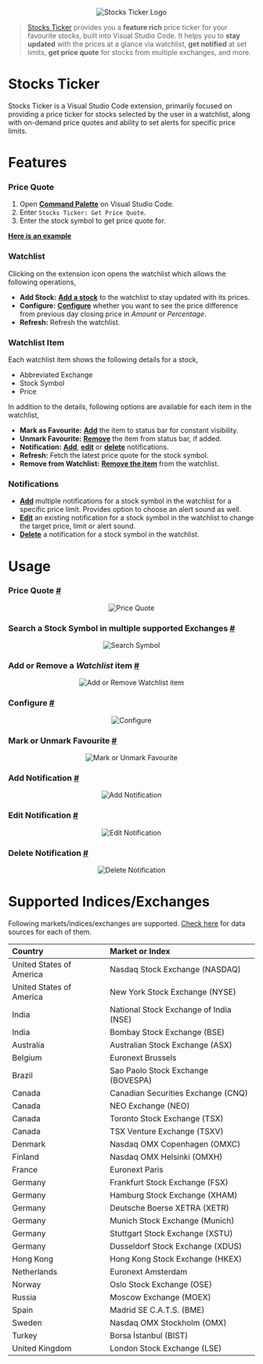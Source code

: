 <p align="center">
  <img src="https://raw.githubusercontent.com/piyush-bhatt/vscode-stocks-ticker/main/media/icon/icon_logo.png" alt="Stocks Ticker Logo" /></a>
</p>

> [Stocks Ticker](https://marketplace.visualstudio.com/items?itemName=piyush-bhatt.stocks-ticker) provides you a **feature rich** price ticker for your favourite stocks, built into Visual Studio Code. It helps you to **stay updated** with the prices at a glance via watchlist, **get notified** at set limits, **get price quote** for stocks from multiple exchanges, and more.

# Stocks Ticker

Stocks Ticker is a Visual Studio Code extension, primarily focused on providing a price ticker for stocks selected by the user in a watchlist, along with on-demand price quotes and ability to set alerts for specific price limits.

# Features

### Price Quote

1. Open [**Command Palette**](https://code.visualstudio.com/docs/getstarted/userinterface#_command-palette) on Visual Studio Code.
2. Enter `Stocks Ticker: Get Price Quote`.
3. Enter the stock symbol to get price quote for.

[**Here is an example**](#price-quote- 'Jump to Price Quote')

### Watchlist

Clicking on the extension icon opens the watchlist which allows the following operations,

- **Add Stock:** [**Add a stock**](#add-remove-item- 'Jump to Add or Remove Watchlist item') to the watchlist to stay updated with its prices.
- **Configure:** [**Configure**](#configure- 'Jump to Configure') whether you want to see the price difference from previous day closing price in _Amount_ or _Percentage_.
- **Refresh:** Refresh the watchlist.

### Watchlist Item

Each watchlist item shows the following details for a stock,

- Abbreviated Exchange
- Stock Symbol
- Price

In addition to the details, following options are available for each item in the watchlist,

- **Mark as Favourite:** [**Add**](#mark-unmark-favourite- 'Jump to Mark or Unmark Favourite') the item to status bar for constant visibility.
- **Unmark Favourite:** [**Remove**](#mark-unmark-favourite- 'Jump to Mark or Unmark Favourite') the item from status bar, if added.
- **Notification:** [**Add**](#add-notification- 'Jump to Add Notification'), [**edit**](#edit-notification- 'Jump to Edit Notification') or [**delete**](#delete-notification- 'Jump to Delete Notification') notifications.
- **Refresh:** Fetch the latest price quote for the stock symbol.
- **Remove from Watchlist:** [**Remove the item**](#add-remove-item- 'Jump to Add or Remove Watchlist item') from the watchlist.

### Notifications

- [**Add**](#add-notification- 'Jump to Add Notification') multiple notifications for a stock symbol in the watchlist for a specific price limit. Provides option to choose an alert sound as well.
- [**Edit**](#edit-notification- 'Jump to Edit Notification') an existing notification for a stock symbol in the watchlist to change the target price, limit or alert sound.
- [**Delete**](#delete-notification- 'Jump to Delete Notification') a notification for a stock symbol in the watchlist.

# Usage

### Price Quote [#](#price-quote- 'Price Quote')

<p align="center">
  <img src="https://raw.githubusercontent.com/piyush-bhatt/vscode-stocks-ticker/main/media/readme/Price_Quote.gif" alt="Price Quote" />
</p>

### Search a Stock Symbol in multiple supported Exchanges [#](#search-symbol- 'Search Symbol')

<p align="center">
  <img src="https://raw.githubusercontent.com/piyush-bhatt/vscode-stocks-ticker/main/media/readme/Search_Symbol.gif" alt="Search Symbol" />
</p>

### Add or Remove a _Watchlist_ item [#](#add-remove-item- 'Add or Remove Watchlist item')

<p align="center">
  <img src="https://raw.githubusercontent.com/piyush-bhatt/vscode-stocks-ticker/main/media/readme/Add_Remove_Stock.gif" alt="Add or Remove Watchlist item" />
</p>

### Configure [#](#configure- 'Configure')

<p align="center">
  <img src="https://raw.githubusercontent.com/piyush-bhatt/vscode-stocks-ticker/main/media/readme/Amount_Percentage_Change.gif" alt="Configure" />
</p>

### Mark or Unmark Favourite [#](#mark-unmark-favourite- 'Mark or Unmark Favourite')

<p align="center">
  <img src="https://raw.githubusercontent.com/piyush-bhatt/vscode-stocks-ticker/main/media/readme/Mark_Unmark_Favourite.gif" alt="Mark or Unmark Favourite" />
</p>

### Add Notification [#](#add-notification- 'Add Notification')

<p align="center">
  <img src="https://raw.githubusercontent.com/piyush-bhatt/vscode-stocks-ticker/main/media/readme/Add_Notification.gif" alt="Add Notification" />
</p>

### Edit Notification [#](#edit-notification- 'Edit Notification')

<p align="center">
  <img src="https://raw.githubusercontent.com/piyush-bhatt/vscode-stocks-ticker/main/media/readme/Edit_Notification.gif" alt="Edit Notification" />
</p>

### Delete Notification [#](#delete-notification- 'Delete Notification')

<p align="center">
  <img src="https://raw.githubusercontent.com/piyush-bhatt/vscode-stocks-ticker/main/media/readme/Delete_Notification.gif" alt="Delete Notification" />
</p>

# Supported Indices/Exchanges

Following markets/indices/exchanges are supported. [Check here](https://help.yahoo.com/kb/SLN2310.html) for data sources for each of them. 

| Country                  | Market or Index                        |
| :----------------------- | :------------------------------------- |
| United States of America | Nasdaq Stock Exchange (NASDAQ)         |
| United States of America | New York Stock Exchange (NYSE)         |
| India                    | National Stock Exchange of India (NSE) |
| India                    | Bombay Stock Exchange (BSE)            |
| Australia                | Australian Stock Exchange (ASX)        |
| Belgium                  | Euronext Brussels                      |
| Brazil                   | Sao Paolo Stock Exchange (BOVESPA)     |
| Canada                   | Canadian Securities Exchange (CNQ)     |
| Canada                   | NEO Exchange (NEO)                     |
| Canada                   | Toronto Stock Exchange (TSX)           |
| Canada                   | TSX Venture Exchange (TSXV)            |
| Denmark                  | Nasdaq OMX Copenhagen (OMXC)           |
| Finland                  | Nasdaq OMX Helsinki (OMXH)             |
| France                   | Euronext Paris                         |
| Germany                  | Frankfurt Stock Exchange (FSX)         |
| Germany                  | Hamburg Stock Exchange (XHAM)          |
| Germany                  | Deutsche Boerse XETRA (XETR)           |
| Germany                  | Munich Stock Exchange (Munich)         |
| Germany                  | Stuttgart Stock Exchange (XSTU)        |
| Germany                  | Dusseldorf Stock Exchange (XDUS)       |
| Hong Kong                | Hong Kong Stock Exchange (HKEX)        |
| Netherlands              | Euronext Amsterdam                     |
| Norway                   | Oslo Stock Exchange (OSE)              |
| Russia                   | Moscow Exchange (MOEX)                 |
| Spain                    | Madrid SE C.A.T.S. (BME)               |
| Sweden                   | Nasdaq OMX Stockholm (OMX)             |
| Turkey                   | Borsa İstanbul (BIST)                  |
| United Kingdom           | London Stock Exchange (LSE)            |
